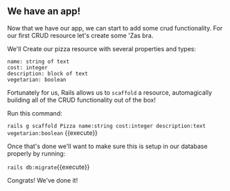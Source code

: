 ## We have an app!

Now that we have our app, we can start to add some crud functionality. For our first CRUD resource let's create some 'Zas bra. 

We'll Create our pizza resource with several properties and types:

```
name: string of text
cost: integer
description: block of text
vegetarian: boolean
```

Fortunately for us, Rails allows us to `scaffold` a resource, automagically building all of the CRUD functionality out of the box!

Run this command:

`rails g scaffold Pizza name:string cost:integer description:text vegetarian:boolean` {{execute}}

Once that's done we'll want to make sure this is setup in our database properly by running:

`rails db:migrate`{{execute}}

Congrats! We've done it!
